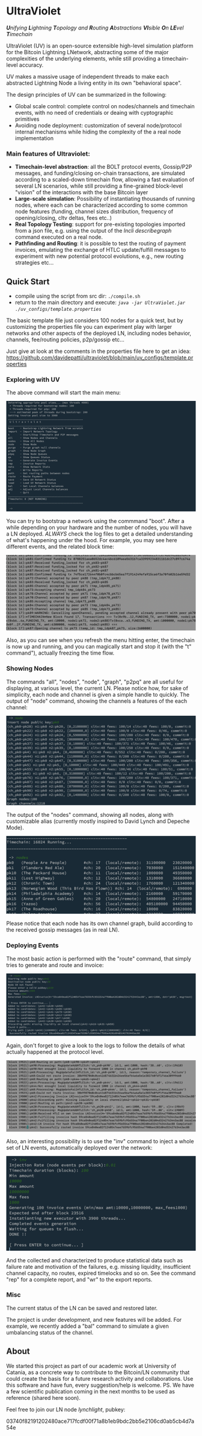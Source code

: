 # UltraViolet

_**U**nifying **L**ightning **T**opology and **R**outing **A**bstractions **VI**sible **O**n **LE**vel **T**imechain_

UltraViolet (UV) is an open-source extensible high-level simulation platform for the Bitcoin
Lightning LNetwork, abstracting some of the major complexities of the underlying elements, while still providing a
timechain-level accuracy.

UV makes a massive usage of independent threads to make each abstracted Lightning Node a living entity in
its own "behavioral space".

The design principles of UV can be summarized in the following:

* Global scale control: complete control on nodes/channels and timechain events, with no need of credentials or deaing with cyptographic primitives
* Avoiding node deployment: customization of several node/protocol internal mechanisms while hiding the complexity of the a real node implementation

### Main features of Ultraviolet:

* **Timechain-level abstraction**: all the BOLT protocol events, Gossip/P2P messages, and funding/closing on-chain
  transactions, are simulated according to a scaled-down timechain flow, allowing a fast evaluation of several LN
  scenarios, while still providing a fine-grained block-level "vision" of the interactions with the base Bitcoin layer
* **Large-scale simulation**: Possibility of instantiating thousands of running nodes, where each can be characterized
  according to some common node features (funding, channel sizes distribution, frequency of opening/closing, cltv
  deltas, fees etc..)
* **Real Topology Testing**: support for pre-existing topologies imported from a json file, e.g. using the output of
  the _lncli describegraph_ command executed on a real node.
* **Pathfinding and Routing**: it is possible to test the routing of payment invoices, emulating the exchange of HTLC
  update/fulfill messages to experiment with new potential protocol evolutions, e.g., new routing strategies etc...


## Quick Start

* compile using the script from src dir: `./compile.sh`
* return to the main directory and execute:  _`java -jar UltraViolet.jar ./uv_configs/template.properties`_

The basic template file just considers 100 nodes for a quick test, but by customizing the properties file you can
experiment play with larger networks and other aspects of the deployed LN, including nodes behavior, channels,
fee/routing policies, p2p/gossip etc...

Just give at look at the comments in the properties file here to get an idea:
https://github.com/davidepatti/ultraviolet/blob/main/uv_configs/template.properties


### Exploring with UV

The above command will start the main menu:

![screen](uvpics/main.png) 

You can try to bootstrap a network using the commmand "boot". After a while depending on your hardware and the number of
nodes, you will have a LN deployed.
*ALWAYS* check the log files to get a detailed understanding of what's happening under the hood. For example, you may see
here different events, and the related block time:

![log_boot](uvpics/log_boot.png) 

Also, as you can see when you refresh the menu hitting enter, the timechain is now up and running, and you can magically
start and stop it (with the "t" command"), actually freezing the time flow.

### Showing Nodes


The commands "all", "nodes", "node", "graph", "p2pq" are all useful for displaying, at various level, the current LN.
Please notice how, for sake of simplicity, each node and channel is given a simple handle to quickly.
The output of "node" command, showing the channels a features of the each channel:

![node](uvpics/node.png) 

The output of the "nodes" command, showing all nodes, along with customizable alias (currently mostly inspired to David
Lynch and Depeche Mode).

![nodes](uvpics/nodes.png) 

Please notice that each node has its own channel graph, build according to the received gossip messages (as in real LN).

### Deploying Events

The most basic action is performed with the "route" command, that simply tries to generate and route and invoice:

![route](uvpics/route.png) 

Again, don't forget to give a look to the logs to follow the details of what actually happened at the protocol level.

![log_route](uvpics/log_route.png) 

Also, an interesting possibility is to use the "inv" command to inject a whole set of LN events, automatically deployed over the network:

![inv](uvpics/inv.png) 

And the collected and characterized to produce statistical data such as failure rate and motivation of the failures,
e.g. missing liquidity, insufficient channel capacity, no routes, expired timelocks and so on. See the command "rep" for
a complete report, and "wr" to the export reports.

### Misc

The current status of the LN can be saved and restored later. 

The project is under development, and new features will be added. 
For example, we recently added a "bal" command to simulate a given umbalancing status of the channel.

## About

We started this project as part of our academic work at University of Catania, as a concrete way to contribute to the
Bitcoin/LN community that could create the basis for a future research activity and collaborations.
Use this software and have fun, every suggestion/help is welcome.
PS. We have a few scientific publication coming in the next months to be used as reference (shared here soon).

Feel free to join our LN node *lynchlight*,  pubkey:

03740f82191202480ace717fcdf00f71a8b1eb9bdc2bb5e2106cd0ab5cb4d7a54e





























